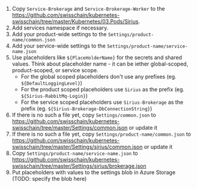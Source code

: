1. Copy `Service-Brokerage` and `Service-Brokerage-Worker` to the https://github.com/swisschain/kubernetes-swisschain/tree/master/Kubernetes/03.Pods/Sirius. 
2. Add services namespace if necessary.
3. Add your product-wide settings to the `Settings/product-name/common.json`
4. Add your service-wide settings to the `Settings/product-name/service-name.json`
5. Use placeholders like `${PlaceHolderName}` for the secrets and shared values. Think about placeholder name - it can be iether global-scoped, product-scoped,
or service scope.
    * For the global scoped placeholders don't  use any prefixes (eg. `${DefaultLoggingLevel}`)
    * For the product scoped placeholders use `Sirius` as the prefix (eg. `${Sirius-RabbitMq-Login}`)
    * For the service scoped placeholders use `Sirius-Brokerage` as the prefix (eg. `${Sirius-Brokerage-DbConnectionString}`)
6. If there is no such a file yet, copy `Settings/common.json` to https://github.com/swisschain/kubernetes-swisschain/tree/master/Settings/common.json or update it
7. If there is no such a file yet, copy `Settings/product-name/common.json` to https://github.com/swisschain/kubernetes-swisschain/tree/master/Settings/sirius/common.json or update it
8. Copy `Settings/product-name/service-name.json` to https://github.com/swisschain/kubernetes-swisschain/tree/master/Settings/sirius/brokerage.json
5. Put placeholders with values to the settings blob in Azure Storage (TODO: specify the blob here)